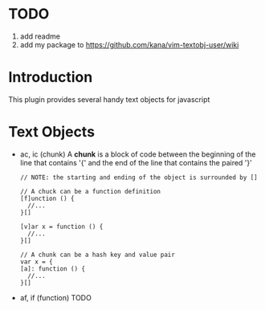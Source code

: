 # TODO
1. add readme
2. add my package to https://github.com/kana/vim-textobj-user/wiki

# Introduction
This plugin provides several handy text objects for javascript

# Text Objects
- ac, ic (chunk)
  A **chunk** is a block of code between the beginning of the line that
  contains '{' and the end of the line that contains the paired '}'
  ```
  // NOTE: the starting and ending of the object is surrounded by []

  // A chuck can be a function definition
  [f]unction () {
    //...
  }[]

  [v]ar x = function () {
    //...
  }[]

  // A chunk can be a hash key and value pair
  var x = {
  [a]: function () {
    //...
  }[]
  ```
- af, if (function)
  TODO
